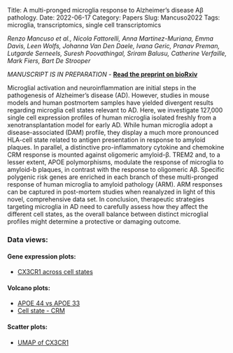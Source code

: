 Title: A multi-pronged microglia response to Alzheimer’s disease Aβ pathology.
Date: 2022-06-17
Category: Papers
Slug: Mancuso2022
Tags: microglia, transcriptomics, single cell transcriptomics

*Renzo Mancuso et al., Nicola Fattorelli, Anna Martinez-Muriana, Emma Davis, Leen Wolfs, Johanna Van Den Daele, Ivana Geric, Pranav Preman, Lutgarde Serneels, Suresh Poovathingal, Sriram Balusu, Catherine Verfaille, Mark Fiers, Bart De Strooper*


*MANUSCRIPT IS IN PREPARATION* - **[Read the preprint on bioRxiv](https://www.biorxiv.org/content/10.1101/2022.07.07.499139v1)**

Microglial activation and neuroinflammation are initial steps in the pathogenesis of Alzheimer’s disease (AD). However, studies in mouse models and human postmortem samples have yielded divergent results regarding microglia cell states relevant to AD. Here, we investigate 127,000 single cell expression profiles of human microglia isolated freshly from a xenotransplantation model for early AD.  While human microglia adopt a disease-associated (DAM) profile, they display a much more pronounced HLA-cell state related to antigen presentation in response to amyloid plaques. In parallel, a distinctive pro-inflammatory cytokine and chemokine CRM response is mounted against oligomeric amyloid-β. TREM2 and, to a lesser extent, APOE polymorphisms, modulate the response of microglia to amyloid-b plaques, in contrast with the response to oligomeric Aβ. Specific polygenic risk genes are enriched in each branch of these multi-pronged response of human microglia to amyloid pathology (ARM). ARM responses can be captured in post-mortem studies when reanalyzed in light of this novel, comprehensive data set. In conclusion, therapeutic strategies targeting microglia in AD need to carefully assess how they affect the different cell states, as the overall balance between distinct microglial profiles might determine a protective or damaging outcome.

### Data views:

#### Gene expression plots:

- [CX3CR1 across cell states](gene_expression?dataset_id=h.man2m.1.sct&gene=CX3CR1)

#### Volcano plots:

 - [APOE 44 vs APOE 33](/volcano_plot?genes=APOE%2CKIF5B&dataset_id=h.man2m.1.raw&category=xMG.genotype__APOE44vsAPOE33)
 - [Cell state - CRM](/volcano_plot?genes=APOE%2CKIF5B&dataset_id=h.man2m.1.raw&category=cell.state__CRM1)

#### Scatter plots:

 - [UMAP of CX3CR1](/scatter_expression?dataset_id=h.man2m.1.sct&num_facetY=umap_2&y_axis_radio=1&x_axis_radio=1&gene_categorical=CX3CR1&category_radio=1)